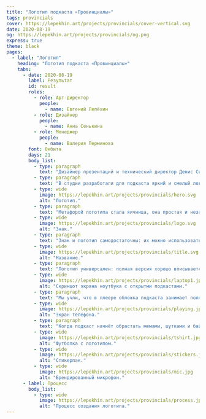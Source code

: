 ```yaml
---
title: "Логотип подкаста «Провинциалы»"
tags: provincials
cover: https://lepekhin.art/projects/provincials/cover-vertical.svg
date: 2020-08-19
og: https://lepekhin.art/projects/provincials/og.png
express: true
theme: black
pages:
  - label: "Логотип"
    heading: "Логотип подкаста «Провинциалы»"
    tabs:
      - date: 2020-08-19
        label: Результат
        id: result
        roles:
          - role: Арт-директор
            people:
              - name: Евгений Лепёхин
          - role: Дизайнер
            people:
              - name: Анна Сенькина
          - role: Менеджер
            people:
              - name: Валерия Перминова
        font: Окбита
        days: 21
        body_list:
          - type: paragraph
            text: "Дизайнер презентаций и технический директор Денис Силин запускает подкаст о людях, которые не уехали из глубинки в Москву, а остались в Тюмени и развивают свой город."
          - type: paragraph
            text: "В студии разработали для подкаста яркий и смелый логотип."
          - type: wide
            image: https://lepekhin.art/projects/provincials/hero.svg
            alt: "Логотип."
          - type: paragraph
            text: "Метафорой логотипа стала яичница, она простая и незатейливая, как провинциал. К тому же многие слушают подкасты именно утром: по пути на работу или за завтраком."
          - type: wide
            image: https://lepekhin.art/projects/provincials/logo.svg
            alt: "Знак."
          - type: paragraph
            text: "Знак и логотип самодостаточны: их можно использовать отдельно. Круглая форма знака идеально смотрится на любых платформах, и выделяется среди других обложек за счёт ярко-жёлтого градиента."
          - type: wide
            image: https://lepekhin.art/projects/provincials/title.svg
            alt: "Название."
          - type: paragraph
            text: "Логотип универсален: полная версия хорошо вписывается в горизонтальный формат обложки, а короткая — в квадратный."
          - type: wide
            image: https://lepekhin.art/projects/provincials/laptop1.jpg
            alt: "Скриншот экрана ноутбука с открытми подкастами."
          - type: paragraph
            text: "Мы учли, что в плеере обложка подкаста занимает половину экрана. Это отличная возможность продвигать свой подкаст в офлайне: в автобусе или метро будет трудно не обратить внимание на такое яркое пятно на экране соседа."
          - type: wide
            image: https://lepekhin.art/projects/provincials/playing.jpg
            alt: "Экран телефона."
          - type: paragraph
            text: "Когда подкаст начнёт обрастать мемами, шутками и байками, акцидентный шрифт «Окбита» позволит развить стиль в полноценную айдентику."
          - type: wide
            image: https://lepekhin.art/projects/provincials/tshirt.jpg
            alt: "Футболка с логотипом."
          - type: wide
            image: https://lepekhin.art/projects/provincials/stickers.jpg
            alt: "Стикерпак."
          - type: wide
            image: https://lepekhin.art/projects/provincials/mic.jpg
            alt: "Брендированный микрофон."
      - label: Процесс
        body_list:
          - type: wide
            image: https://lepekhin.art/projects/provincials/process.jpg
            alt: "Процесс создания логотипа."
---
```

